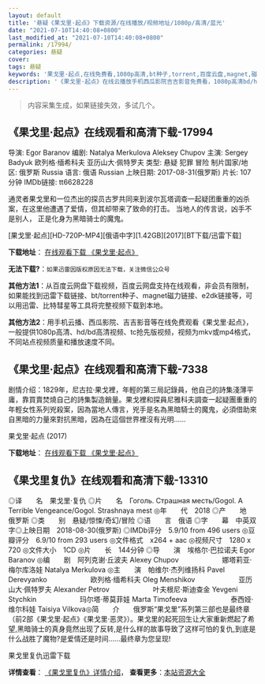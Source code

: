 ```yaml
---
layout: default
title: '悬疑《果戈里·起点》下载资源/在线播放/视频地址/1080p/高清/蓝光'
date: "2021-07-10T14:40:08+0800"
last_modified_at: "2021-07-10T14:40:08+0800"
permalink: /17994/
categories: 悬疑
cover:
tags: 悬疑
keywords: '果戈里·起点,在线免费看,1080p高清,bt种子,torrent,百度云盘,magnet,磁力链,迅雷下载资源'
description: '《果戈里·起点》在线云播放手机西瓜影院吉吉影音免费看，1080p高清bd/hd未删减完整版和tc抢先枪版，mkv/mp4格式，附带bt/torrent种子、magnet/磁力链、百度云盘、网盘资源迅雷下载链接'
---
```


>内容采集生成，如果链接失效，多试几个。


## 《果戈里·起点》在线观看和高清下载-17994

导演: Egor Baranov 编剧: Natalya Merkulova Aleksey Chupov 主演: Sergey Badyuk 欧列格·缅希科夫 亚历山大·佩特罗夫 类型: 悬疑 犯罪 冒险 制片国家/地区: 俄罗斯 Russia 语言: 俄语 Russian 上映日期: 2017-08-31(俄罗斯) 片长: 107分钟 IMDb链接: tt6628228

通灵者果戈里和一位杰出的探员古罗共同来到波尔瓦塔调查一起疑团重重的凶杀案，在这里他遭遇了爱情，但其却带来了致命的打击。 当地人的传言说，凶手不是别人， 正是化身为黑暗骑士的魔鬼。


[果戈里·起点][HD-720P-MP4][俄语中字][1.42GB][2017][BT下载/迅雷下载]

**下载地址**： [在线观看下载 《果戈里·起点》](https://www.btdx8.com/torrent/gglqdqd_2017.html) 


**无法下载?**：`如果迅雷因版权原因无法下载，关注微信公众号 `

**其他方法1**：从百度云网盘下载视频，百度云网盘支持在线观看，非会员有限制，如果能找到迅雷下载链接、bt/torrent种子、magnet磁力链接、e2dk链接等，可以用迅雷、比特彗星等工具将完整视频下载到本地。

**其他方法2**：用手机云播、西瓜影院、吉吉影音等在线免费观看《果戈里·起点》，一般提供1080p高清、hd/bd高清视频、tc抢先版视频，视频为mkv或mp4格式，不同站点视频质量和播放速度不同。


## 《果戈里·起点》在线观看和高清下载-7338

剧情介绍：1829年，尼古拉·果戈裡，年輕的第三局記錄員，他自己的詩集淺薄平庸，靠買賣焚燒自己的詩集製造銷量。果戈裡和探員尼雅科夫調查一起疑團重重的年輕女性系列兇殺案，因為當地人傳言，兇手是名為黑暗騎士的魔鬼，必須借助來自黑暗的力量來對抗黑暗，因為在這個世界裡沒有光明……


果戈里·起点 (2017)

**下载地址**： [在线观看下载 《果戈里·起点》](https://www.btbtdy.me/btdy/dy13073.html) 


## 《果戈里复仇》在线观看和高清下载-13310

◎译　　名　果戈里·复仇 ◎片　　名　Гоголь. Страшная месть/Gogol. A Terrible Vengeance/Gogol. Strashnaya mest ◎年　　代　2018 ◎产　　地　俄罗斯 ◎类　　别　悬疑/惊悚/奇幻/冒险 ◎语　　言　俄语 ◎字　　幕　中英双字◎上映日期　2018-08-30(俄罗斯) ◎IMDb评分　5.9/10 from 496 users ◎豆瓣评分　6.9/10 from 293 users ◎文件格式　x264 + aac ◎视频尺寸　1280 x 720 ◎文件大小　1CD ◎片　　长　144分钟 ◎导　　演　埃格尔·巴拉诺夫 Egor Baranov ◎编　　剧　阿列克谢·丘波夫 Alexey Chupov 　　　　　　娜塔莉亚·梅尔库洛娃 Natalya Merkulova ◎主　　演　帕维尔·杰列维扬科 Pavel Derevyanko 　　　　　　欧列格·缅希科夫 Oleg Menshikov 　　　　　　亚历山大·佩特罗夫 Alexander Petrov 　　　　　　叶夫根尼·斯迪查金 Yevgeni Stychkin 　　　　　　玛尔塔·蒂莫菲娃 Marta Timofeeva 　　　　　　泰西娅·维尔科娃 Taisiya Vilkova◎简　　介　　俄罗斯“果戈里”系列第三部也是最终章（前2部《果戈里·起点》《果戈里·恶灵》）。果戈里的起死回生让大家重新燃起了希望,黑暗骑士的真身竟然出现了反转,是什么样的故事导致了这样可怕的复仇,到底是什么战胜了魔物?是爱情还是时间……最终章为您呈现!


果戈里复仇迅雷下载

**详情查看**： [《果戈里复仇》详情介绍](/movie/13310/)， **查看更多**：[本站资源大全](/movie/t/all/)

